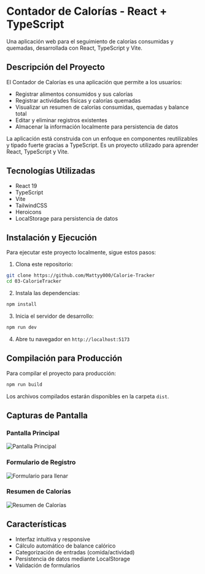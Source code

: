# Contador de Calorías - React + TypeScript

Una aplicación web para el seguimiento de calorías consumidas y quemadas, desarrollada con React, TypeScript y Vite.

## Descripción del Proyecto

El Contador de Calorías es una aplicación que permite a los usuarios:

- Registrar alimentos consumidos y sus calorías
- Registrar actividades físicas y calorías quemadas
- Visualizar un resumen de calorías consumidas, quemadas y balance total
- Editar y eliminar registros existentes
- Almacenar la información localmente para persistencia de datos

La aplicación está construida con un enfoque en componentes reutilizables y tipado fuerte gracias a TypeScript.
Es un proyecto utilizado para aprender React, TypeScript y Vite.

## Tecnologías Utilizadas

- React 19
- TypeScript
- Vite
- TailwindCSS
- Heroicons
- LocalStorage para persistencia de datos

## Instalación y Ejecución

Para ejecutar este proyecto localmente, sigue estos pasos:

1. Clona este repositorio:

```bash
git clone https://github.com/Mattyy000/Calorie-Tracker
cd 03-CalorieTracker
```

2. Instala las dependencias:

```bash
npm install
```

3. Inicia el servidor de desarrollo:

```bash
npm run dev
```

4. Abre tu navegador en `http://localhost:5173`

## Compilación para Producción

Para compilar el proyecto para producción:

```bash
npm run build
```

Los archivos compilados estarán disponibles en la carpeta `dist`.

## Capturas de Pantalla

### Pantalla Principal

![Pantalla Principal](https://i.imgur.com/E1fVqE6.png)

### Formulario de Registro

![Formulario para llenar](https://i.imgur.com/n1nigfP.png)

### Resumen de Calorías

![Resumen de Calorías](https://i.imgur.com/WhOpLI1.png)

## Características

- Interfaz intuitiva y responsive
- Cálculo automático de balance calórico
- Categorización de entradas (comida/actividad)
- Persistencia de datos mediante LocalStorage
- Validación de formularios
